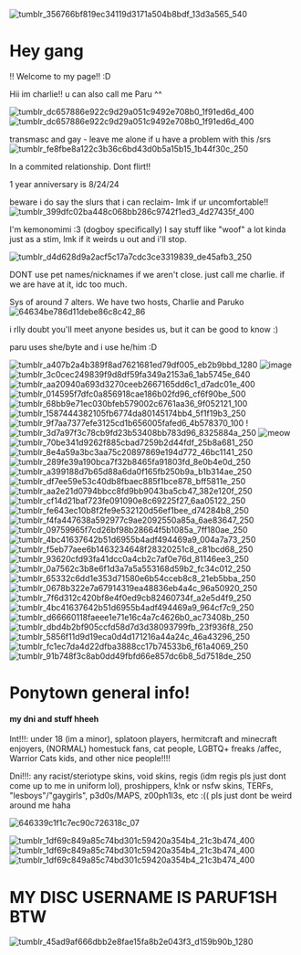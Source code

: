 ![tumblr_356766bf819ec34119d3171a504b8bdf_13d3a565_540](https://github.com/user-attachments/assets/0c99c804-dc03-4289-812d-f858746c1e98)

# Hey gang
!! Welcome to my page!! :D

Hii im charlie!! u can also call me Paru ^^

![tumblr_dc657886e922c9d29a051c9492e708b0_1f91ed6d_400](https://github.com/user-attachments/assets/a0e1c5fd-ba48-4a00-b072-39a2009466f1)
![tumblr_dc657886e922c9d29a051c9492e708b0_1f91ed6d_400](https://github.com/user-attachments/assets/a0e1c5fd-ba48-4a00-b072-39a2009466f1)


transmasc and gay - leave me alone if u have a problem with this /srs
 ![tumblr_fe8fbe8a122c3b36c6bd43d0b5a15b15_1b44f30c_250](https://github.com/user-attachments/assets/69909270-f444-4ca5-b1c4-a629c4232fd0)
 
In a commited relationship. Dont flirt!!

1 year anniversary is 8/24/24 

  beware i do say the slurs that i can reclaim- lmk if ur uncomfortable!!
  ![tumblr_399dfc02ba448c068bb286c9742f1ed3_4d27435f_400](https://github.com/user-attachments/assets/e7638a2c-b9e3-44b2-9dfd-7a491a3b36bd)


  I'm kemonomimi :3 (dogboy specifically) 
  I say stuff like "woof" a lot kinda just as a stim, lmk if it weirds u out and i'll stop.
 
  ![tumblr_d4d628d9a2acf5c17a7cdc3ce3319839_de45afb3_250](https://github.com/user-attachments/assets/527092d0-eedd-4966-861f-2486de518910)
  
  DONT use pet names/nicknames if we aren't close. just call me charlie. if we are have at it, idc too much.


Sys of around 7 alters. We have two hosts, Charlie and Paruko ![64634be786d11debe86c8c42_86](https://github.com/user-attachments/assets/d7a27be0-2cb8-41d7-99b0-02ec28ed4259)

i rlly doubt you'll meet anyone besides us, but it can be good to know :)

paru uses she/byte and i use he/him :D

![tumblr_a407b2a4b389f8ad7621681ed79df005_eb2b9bbd_1280](https://github.com/user-attachments/assets/fa114723-ec2b-4952-a899-eb8abcd95ca9)
![image](https://github.com/user-attachments/assets/d7a538a9-1f49-4859-9102-f665bf74651c)
![tumblr_3c0cec249839f9d8df59fa349a2153a6_1ab5745e_640](https://github.com/user-attachments/assets/76cd0c7a-d094-4d46-a2fa-73ff374ef23f)
![tumblr_aa20940a693d3270ceeb2667165dd6c1_d7adc01e_400](https://github.com/user-attachments/assets/0ec6806d-151b-4fe8-b1e4-3e078429d275)
![tumblr_014595f7dfc0a856918cae186b02fd96_cf6f90be_500](https://github.com/user-attachments/assets/530c4027-cf17-43e6-940a-62827b997487)
![tumblr_68bb9e71ec030bfeb579002c6761aa36_9f052121_100](https://github.com/user-attachments/assets/c8c45ca7-ddc3-407c-a642-45d113a3c228)
![tumblr_1587444382105fb6774da80145174bb4_5f1f19b3_250](https://github.com/user-attachments/assets/3a2ace86-f7aa-4a78-8f02-7c72976303ec)
![tumblr_9f7aa7377efe3125cd1b656005fafed6_4b578370_100](https://github.com/user-attachments/assets/f2df891a-4e84-4150-9a14-dcf78281e22b)
!![tumblr_3d7a97f3c78cb9fd23b53408bb783d96_8325884a_250](https://github.com/user-attachments/assets/0515fc15-8611-4362-9640-c5ac83e4e7af)
![meow](https://github.com/user-attachments/assets/a2519aa2-5780-44a5-a4d8-62b483ea06cf) 
![tumblr_70be341d9262f885cbad7259b2d44fdf_25b8a681_250](https://github.com/user-attachments/assets/5a4f8726-40ca-4297-a1e6-64cc81521f10)
![tumblr_8e4a59a3bc3aa75c20897869e194d772_46bc1141_250](https://github.com/user-attachments/assets/e91bc6e7-5332-4e52-bd49-1822e87fb8b4)
![tumblr_289fe39a190bca7f32b8465fa91803fd_8e0b4e0d_250](https://github.com/user-attachments/assets/5d310f28-b86a-4790-aa11-deb6cf767ced)
![tumblr_a399188d7b65d88a6da0f165fb250b9a_b1b314ae_250](https://github.com/user-attachments/assets/e3906efa-112c-4c40-abd8-b6f32e877cf0)
![tumblr_df7ee59e53c40db8fbaec885f1bce878_bff5811e_250](https://github.com/user-attachments/assets/b776a5d5-725b-4fa5-819a-80c56de4b73f)
![tumblr_aa2e21d0794bbcc8fd9bb9043ba5cb47_382e120f_250](https://github.com/user-attachments/assets/71694dc4-5e6b-4865-8a36-746d1db33fea)
![tumblr_cf14d21baf723fe091090e8c69225f27_6aa05122_250](https://github.com/user-attachments/assets/d7a887e0-14ae-4a6f-af7d-cdd42db42735)
![tumblr_fe643ec10b8f2fe9e532120d56ef1bee_d74284b8_250](https://github.com/user-attachments/assets/aba9f252-d59f-4ab1-a2f7-5371541e2053)
![tumblr_f4fa447638a592977c9ae2092550a85a_6ae83647_250](https://github.com/user-attachments/assets/601f964c-c7c5-4b39-8779-b010c7688f6d)
![tumblr_09759965f7cd26bf98b28664f5b1085a_7ff180ae_250](https://github.com/user-attachments/assets/09298ea9-4e3c-40b8-96e3-86693edcb55f)
![tumblr_4bc41637642b51d6955b4adf494469a9_004a7a73_250](https://github.com/user-attachments/assets/437d4acf-953a-493d-a292-4ca0343536b0)
![tumblr_f5eb77aee6b1463234648f28320251c8_c81bcd68_250](https://github.com/user-attachments/assets/0e1e8281-66d4-495b-ab66-b910a25cd90d)
![tumblr_93620cfd93fa41dcc0a4cb2c7af0e76d_81146ee3_250](https://github.com/user-attachments/assets/4fc9f825-7656-4918-8bf6-df02a3e262d2)
![tumblr_0a7562c3b8e6f1d3a7a5a553168d59b2_fc34c012_250](https://github.com/user-attachments/assets/82a4d0a4-08c9-49d2-85ff-777acd02c135)
![tumblr_65332c6dd1e353d71580e6b54cceb8c8_21eb5bba_250](https://github.com/user-attachments/assets/1b91ad16-c83e-44a2-a868-7c4430c32133)
![tumblr_0678b322e7a67914319ea48836eb4a4c_96a50920_250](https://github.com/user-attachments/assets/e8720f3b-cfbd-4c9c-b0e8-c5ccab7d49fb)
![tumblr_7f6d312c420bf8e4f0ed9cb82460734f_a2e5d4f9_250](https://github.com/user-attachments/assets/d73f9376-df7c-43dc-bc37-e4cd1ebd7a2b)
![tumblr_4bc41637642b51d6955b4adf494469a9_964cf7c9_250](https://github.com/user-attachments/assets/5d0b0b06-2d7e-4dbe-b1a3-e4b0afa72112)
![tumblr_d66660118faeee1e71e16c4a7c4626b0_ac73408b_250](https://github.com/user-attachments/assets/40c7e0a4-7b32-4a79-ad90-de00161e4b0e)
![tumblr_dbd4b2bf905ccfd58d7d3d38093799fb_23f936f8_250](https://github.com/user-attachments/assets/c2281553-af07-4426-bfd5-0484f6ef86d1)
![tumblr_5856f11d9d19eca0d4d171216a44a24c_46a43296_250](https://github.com/user-attachments/assets/e0843106-c940-4162-b0ec-7f60a196d6db)
![tumblr_fc1ec7da4d22dfba3888cc17b74533b6_f61a4069_250](https://github.com/user-attachments/assets/f3de59c4-6475-48d9-a91b-48303850acb7)
![tumblr_91b748f3c8ab0dd49fbfd66e857dc6b8_5d7518de_250](https://github.com/user-attachments/assets/07ee7cf3-c1e6-4e94-9947-f9d81ec9d8ab)







# Ponytown general info!
#### my dni and stuff hheeh

Int!!!: under 18 (im a minor), splatoon players, hermitcraft and minecraft enjoyers, (NORMAL) homestuck fans, cat people, LGBTQ+ freaks /affec, Warrior Cats kids, and other nice people!!!!

Dni!!!: any racist/steriotype skins, void skins, regis (idm regis pls just dont come up to me in uniform lol), proshippers, k!nk or nsfw skins, TERFs, "lesboys"/"gaygirls", p3d0s/MAPS, z00ph1l3s, etc :((
pls just dont be weird around me haha  

![646339c1f1c7ec90c726318c_07](https://github.com/user-attachments/assets/2e4b4aaa-b27a-4dc8-a58c-31a6c2c1323b)

![tumblr_1df69c849a85c74bd301c59420a354b4_21c3b474_400](https://github.com/user-attachments/assets/12a3e050-e821-42e4-9731-ac5422e8c052)
![tumblr_1df69c849a85c74bd301c59420a354b4_21c3b474_400](https://github.com/user-attachments/assets/12a3e050-e821-42e4-9731-ac5422e8c052)
![tumblr_1df69c849a85c74bd301c59420a354b4_21c3b474_400](https://github.com/user-attachments/assets/12a3e050-e821-42e4-9731-ac5422e8c052)

# MY DISC USERNAME IS PARUF1SH BTW

![tumblr_45ad9af666dbb2e8fae15fa8b2e043f3_d159b90b_1280](https://github.com/user-attachments/assets/a9fb907c-07a1-4b65-afb3-543eb3e4244c)

